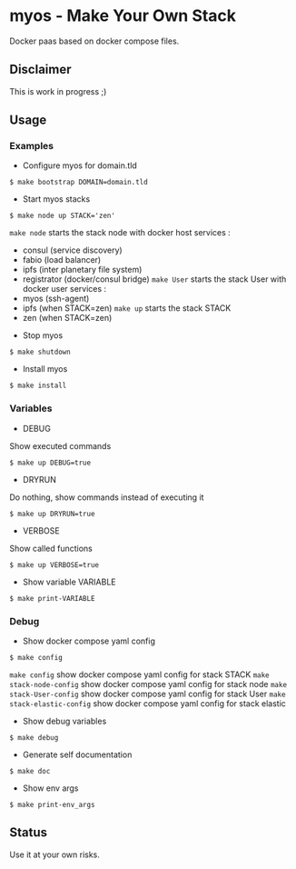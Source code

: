 # myos - Make Your Own Stack

Docker paas based on docker compose files.

## Disclaimer

This is work in progress ;)

## Usage

### Examples

* Configure myos for domain.tld

```shell
$ make bootstrap DOMAIN=domain.tld
```

* Start myos stacks

```shell
$ make node up STACK='zen'
```

`make node` starts the stack node with docker host services :
- consul (service discovery)
- fabio (load balancer)
- ipfs (inter planetary file system)
- registrator (docker/consul bridge)
`make User` starts the stack User with docker user services :
- myos (ssh-agent)
- ipfs (when STACK=zen)
`make up` starts the stack STACK
- zen (when STACK=zen)

* Stop myos

```shell
$ make shutdown
```

* Install myos

```shell
$ make install
```

### Variables

* DEBUG

Show executed commands

```shell
$ make up DEBUG=true
```

* DRYRUN

Do nothing, show commands instead of executing it

```shell
$ make up DRYRUN=true
```

* VERBOSE

Show called functions

```shell
$ make up VERBOSE=true
```

* Show variable VARIABLE

```shell
$ make print-VARIABLE
```

### Debug

* Show docker compose yaml config

```shell
$ make config
```

`make config` show docker compose yaml config for stack STACK
`make stack-node-config` show docker compose yaml config for stack node
`make stack-User-config` show docker compose yaml config for stack User
`make stack-elastic-config` show docker compose yaml config for stack elastic

* Show debug variables

```shell
$ make debug
```

* Generate self documentation

```shell
$ make doc
```

* Show env args

```shell
$ make print-env_args
```

## Status

Use it at your own risks.
